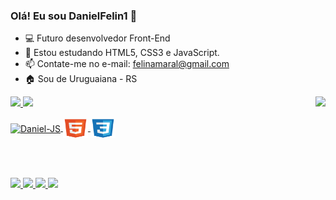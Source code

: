 ### Olá! Eu sou DanielFelin1 👋

- 💻 Futuro desenvolvedor Front-End
- 🌱 Estou estudando HTML5, CSS3 e JavaScript.
- 📫 Contate-me no e-mail: felinamaral@gmail.com
- 🏠 Sou de Uruguaiana - RS

<div>
  <img align="right" src="https://pbs.twimg.com/media/FdxchjVWABAai4F?format=png&name=240x240">
</div>

<div>
  <a href="https://github.com/DanielFelin1">
  <img widht="50%" src="https://github-readme-stats.vercel.app/api?username=DanielFelin1&show_icons=true&theme=dark&include_all_commits=true&count_private=true"/> 
  <img widht="100%" src="https://github-readme-stats.vercel.app/api/top-langs/?username=DanielFelin1&layout=compact&langs_count=7&theme=dark">
  
</div><br>

<div>
   <img align="center" alt="Daniel-JS" height="30" widht="40" src="https://cdn.jsdelivr.net/gh/devicons/devicon/icons/javascript/javascript-original.svg">
   <img align="center" alt="Daniel-HTML" height="30" width="40" src="https://raw.githubusercontent.com/devicons/devicon/master/icons/html5/html5-original.svg">
   <img align="center" alt="Daniel-CSS" height="30" width="40" src="https://raw.githubusercontent.com/devicons/devicon/master/icons/css3/css3-original.svg">
</div><br> 

##
<div style="display: inline_block"><br>
   <a href="https://www.instagram.com/daniel.alexandrefelin/" target="_blank"><img src="https://img.shields.io/badge/-Instagram-%23E4405F?style=for-the-badge&logo=instagram&logoColor=white" target="_blank"</a>
   <a href="mailto:felinamaral@gmail.com/" target="_blank"><img src="https://img.shields.io/badge/-Gmail-%23333?style=for-the-badge&logo=gmail&logoColor=white"</a>
   <a href="https://www.facebook.com/daniel.felin.1/" target="_blank"><img src="https://img.shields.io/badge/Facebook-1877F2?style=for-the-badge&logo=facebook&logoColor=white"</a>
   <a href="https://twitter.com/daniel_felin" target="_blank"><img src="https://img.shields.io/badge/Twitter-1DA1F2?style=for-the-badge&logo=twitter&logoColor=white"</a>
 </div>
